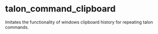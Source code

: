 # talon_command_clipboard
Imitates the functionality of windows clipboard history for repeating talon commands.
